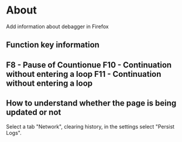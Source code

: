 # About
Add information about debagger in Firefox
## Function key information
F8 - Pause of Countionue
F10 - Continuation without entering a loop
F11 - Continuation without entering a loop
-----------------------------------------------------------------------------------------------
## How to understand whether the page is being updated or not
Select a tab "Network", clearing history, in the settings select "Persist Logs".
